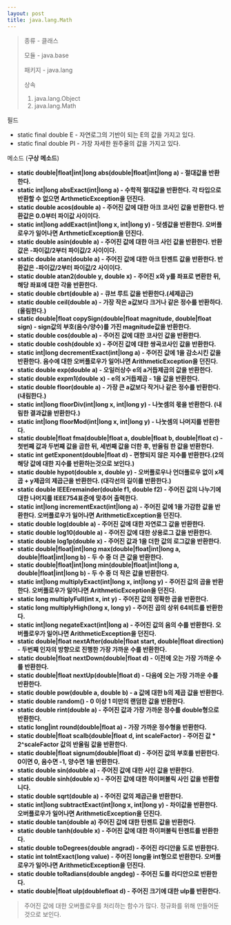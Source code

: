 ```yaml
---
layout: post
title: java.lang.Math
---
```



> 종류 - 클래스
>
> 모듈 - java.base
>
> 패키지 - java.lang
>
> 상속
>
> 1. java.lang.Object
> 2. java.lang.Math

필드

* static final double E - 자연로그의 기반이 되는 E의 값을 가지고 있다.
* static final double PI - 가장 자세한 원주율의 값을 가지고 있다.

메소드 (**구상 메소드**)

* **static double\|float\|int\|long abs(double\|float\|int\|long a) - 절대값을 반환한다.**
* **static int\|long absExact(int\|long a) - 수학적 절대값을 반환한다. 각 타입으로 반환할 수 없으면 ArthmeticException을 던진다.**
* **static double acos(double a) - 주어진 값에 대한 아크 코사인 값을 반환한다. 반환값은 0.0부터 파이값 사이이다.**
* **static int\|long addExact(int\|long x, int\|long y) - 덧셈값을 반환한다. 오버플로우가 일어나면 ArthmeticException을 던진다.**
* **static double asin(double a) - 주어진 값에 대한 아크 사인 값을 반환한다. 반환값은 -파이값/2부터 파이값/2 사이이다.**
* **static double atan(double a) - 주어진 값에 대한 아크 탄젠트 값을 반환한다. 반환값은 -파이값/2부터 파이값/2 사이이다.**
* **static double atan2(double y, double x) - 주어진 x와 y를 좌표로 변환한 뒤, 해당 좌표에 대한 각을 반환한다.**
* **static double cbrt(double a) - 큐브 루트 값을 반환한다.(세제곱근)**
* **static double ceil(double a) - 가장 작은 a값보다 크거나 같은 정수를 반환하다. (올림한다.)**
* **static double\|float copySign(double\|float magnitude, double\|float sign) - sign값의 부호(음수/양수)를 가진 magnitude값을 반환한다.**
* **static double cos(double a) - 주어진 값에 대한 코사인 값을 반환한다.**
* **static double cosh(double x) - 주어진 값에 대한 쌍곡코사인 값을 반환한다.**
* **static int\|long decrementExact(int\|long a) - 주어진 값에 1을 감소시킨 값을 반환한다. 음수에 대한 오버플로우가 일어나면 ArithmeticException을 던진다.**
* **static double exp(double a) - 오일러상수 e의 a거듭제곱의 값을 반환한다.**
* **static double expm1(double x) - e의 x거듭제곱 - 1을 값을 반환한다.**
* **static double floor(double a) - 가장 큰 a값보다 작거나 같은 정수를 반환한다. (내림한다.)**
* **static int\|long floorDiv(int\|long x, int\|long y) - 나눗셈의 몫을 반환한다. (내림한 결과값을 반환한다.)**
* **static int\|long floorMod(int\|long x, int\|long y) - 나눗셈의 나머지를 반환한다.**
* **static double\|float fma(double\|float a, double\|float b, double\|float c) - 첫번째 값과 두번째 값을 곱한 뒤, 세번째 값을 더한 후, 반올림 한 값을 반환한다.**
* **static int getExponent(double\|float d) - 편향되지 않은 지수를 반환한다.(2의 해당 값에 대한 지수를 반환하는것으로 보인다.)**
* **static double hypot(double x, double y) - 오버플로우나 언더플로우 없이 x제곱 + y제곱의 제곱근을 반환한다. (대각선의 길이를 반환한다.)**
* **static double IEEEremainder(double f1, double f2) - 주어진 값의 나누기에 대한 나머지를 IEEE754표준에 맞추어 출력한다.**
* **static int\|long incrementExact(int\|long a) - 주어진 값에 1을 가감한 값을 반환한다. 오버플로우가 일어나면 ArithmeticException을 던진다.**
* **static double log(double a) - 주어진 값에 대한 자연로그 값을 반환한다.**
* **static double log10(double a) - 주어진 값에 대한 상용로그 값을 반환한다.**
* **static double log1p(double x) - 주어진 값과 1을 더한 값의 로그값을 반환한다.**
* **static double\|float\|int\|long max(double\|float\|int\|long a, double\|float\|int\|long b) - 두 수 중 더 큰 값을 반환한다.**
* **static double\|float\|int\|long min(double\|float\|int\|long a, double\|float\|int\|long b) - 두 수 중 더 작은 값을 반환한다.**
* **static int\|long multiplyExact(int\|long x, int\|long y) - 주어진 값의 곱을 반환한다. 오버플로우가 일어나면 ArithmeticException을 던진다.**
* **static long multiplyFull(int x, int y) - 주어진 값의 정확한 곱을 반환한다.**
* **static long multiplyHigh(long x, long y) - 주어진 곱의 상위 64비트를 반환한다.**
* **static int\|long negateExact(int\|long a) - 주어진 값의 음의 수를 반환한다. 오버플로우가 일어나면 ArithmeticException을 던진다.**
* **static double\|float nextAfter(double\|float start, double\|float direction) - 두번째 인자의 방향으로 진행한 가장 가까운 수를 반환한다.**
* **static double\|float nextDown(double\|float d) - 이전에 오는 가장 가까운 수를 반환한다.**
* **static double\|float nextUp(double\|float d) - 다음에 오는 가장 가까운 수를 반환한다.**
* **static double pow(double a, double b) - a 값에 대한 b의 제곱 값을 반환한다.**
* **static double random() - 0 이상 1 미만의 랜덤한 값을 반환한다.**
* **static double rint(double a) - 주어진 값과 가장 가까운 정수를 double형으로 반환한다.**
* **static long\|int round(double\|float a) - 가장 가까운 정수형을 반환한다.**
* **static double\|float scalb(double\|float d, int scaleFactor) - 주어진 값 * 2^scaleFactor 값의 반올림 값을 반환한다.**
* **static double\|float signum(double\|float d) - 주어진 값의 부호를 반환한다. 0이면 0, 음수면 -1, 양수면 1을 반환한다.**
* **static double sin(double a) - 주어진 값에 대한 사인 값을 반환한다.**
* **static double sinh(double x) - 주어진 값에 대한 하이퍼볼릭 사인 값을 반환합니다.**
* **static double sqrt(double a) - 주어진 값의 제곱근을 반환한다.**
* **static int\|long subtractExact(int\|long x, int\|long y) - 차이값을 반환한다. 오버플로우가 일어나면 ArithmeticException을 던진다.**
* **static double tan(double a) 주어진 값에 대한 탄젠트 값을 반환한다.**
* **static double tanh(double x) - 주어진 값에 대한 하이퍼볼릭 탄젠트를 반환한다.**
* **static double toDegrees(double angrad) - 주어진 라디안을 도로 반환한다.**
* **static int toIntExact(long value) - 주어진 long을 int형으로 반환한다. 오버플로우가 일어나면 ArithmeticException을 던진다.**
* **static double toRadians(double angdeg) - 주어진 도를 라디안으로 반환한다.**
* **static double\|float ulp(doublefloat d) - 주어진 크기에 대한 ulp를 반환한다.**

> 주어진 값에 대한 오버플로우를 처리하는 함수가 많다. 정규화를 위해 만들어둔것으로 보인다.
